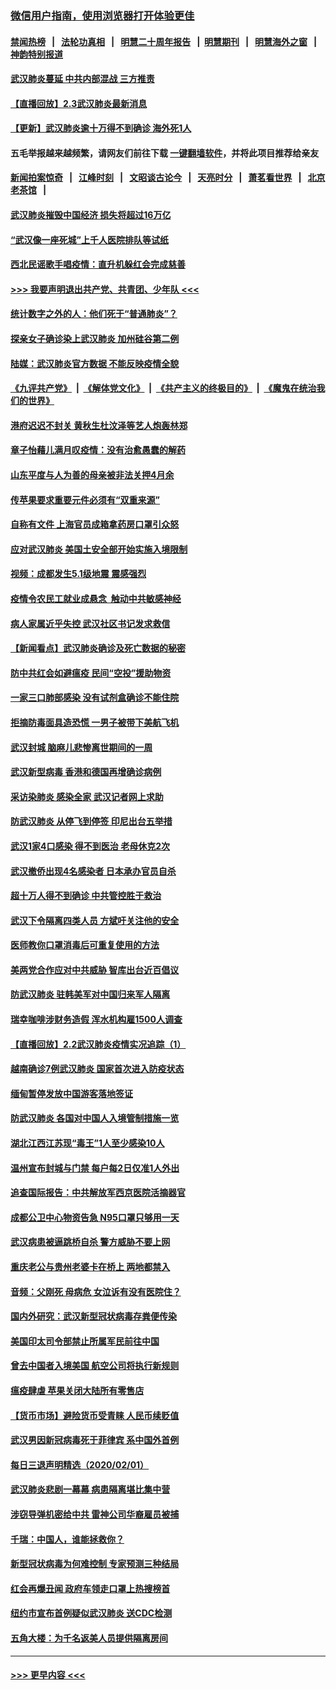 ### [微信用户指南，使用浏览器打开体验更佳](https://github.com/gfw-breaker/banned-news1/blob/master/indexes/wechat-guide.md?t=0)
#### [禁闻热榜](热点新闻.md?t=0)  &nbsp;&nbsp;|&nbsp;&nbsp; [法轮功真相](https://github.com/gfw-breaker/truth/blob/master/README.md?t=0) &nbsp;&nbsp;|&nbsp;&nbsp; [明慧二十周年报告](https://github.com/gfw-breaker/mh-reports/blob/master/README.md?t=0) &nbsp;&nbsp;|&nbsp;&nbsp;[明慧期刊](https://github.com/gfw-breaker/mh-qikan) &nbsp;&nbsp;|&nbsp;&nbsp; [明慧海外之窗](https://github.com/gfw-breaker/mh-news/blob/master/README.md?t=0) &nbsp;&nbsp;|&nbsp;&nbsp; [神韵特别报道](https://github.com/gfw-breaker/mh-news/blob/master/shenyun.md?t=0)
#### [武汉肺炎蔓延 中共内部混战 三方推责](../pages/nsc413/n11839612.md?t=02031144) 
#### [【直播回放】2.3武汉肺炎最新消息](../pages/nsc413/n11840124.md?t=02031144) 
#### [【更新】武汉肺炎逾十万得不到确诊 海外死1人](../pages/nsc413/n11801312.md?t=02031144) 
#### 五毛举报越来越频繁，请网友们前往下载 [一键翻墙软件](https://github.com/gfw-breaker/ssr-accounts)，并将此项目推荐给亲友
#### [新闻拍案惊奇](https://github.com/gfw-breaker/banned-news1/blob/master/pages/link4.md) &nbsp;&nbsp;|&nbsp;&nbsp; [江峰时刻](https://github.com/gfw-breaker/banned-news1/blob/master/pages/link4.md) &nbsp;&nbsp;|&nbsp;&nbsp; [文昭谈古论今](https://github.com/gfw-breaker/banned-news1/blob/master/pages/link4.md) &nbsp;&nbsp;|&nbsp;&nbsp; [天亮时分](https://github.com/gfw-breaker/banned-news1/blob/master/pages/link4.md) &nbsp;&nbsp;|&nbsp;&nbsp; [萧茗看世界](https://github.com/gfw-breaker/banned-news1/blob/master/pages/link4.md) &nbsp;&nbsp;|&nbsp;&nbsp; [北京老茶馆](https://github.com/gfw-breaker/banned-news1/blob/master/pages/link4.md) &nbsp;&nbsp;|&nbsp;&nbsp; 
#### [武汉肺炎摧毁中国经济 损失将超过16万亿](../pages/nsc413/n11839723.md?t=02031144) 
#### [“武汉像一座死城”上千人医院排队等试纸](../pages/nsc413/n11839724.md?t=02031144) 
#### [西北民谣歌手唱疫情：直升机躲红会完成慈善](../pages/nsc413/n11839757.md?t=02031144) 
#### [>>> 我要声明退出共产党、共青团、少年队 <<<](https://github.com/begood0513/goodnews/blob/master/quit/letter.md) 
#### [统计数字之外的人：他们死于“普通肺炎”？](../pages/nsc413/n11839788.md?t=02031144) 
#### [探亲女子确诊染上武汉肺炎 加州硅谷第二例](../pages/nsc413/n11839784.md?t=02031144) 
#### [陆媒：武汉肺炎官方数据 不能反映疫情全貌](../pages/nsc413/n11839828.md?t=02031144) 
#### [《九评共产党》](https://github.com/begood0513/9ping.md/blob/master/README.md) &nbsp;|&nbsp; [《解体党文化》](../../../../jtdwh.md/blob/master/README.md)  &nbsp;|&nbsp; [《共产主义的终极目的》](../../../../gczydzjmd.md/blob/master/README.md) &nbsp;|&nbsp; [《魔鬼在统治我们的世界》](../../../../mgztzwmdsj.md/blob/master/README.md) 
#### [港府迟迟不封关 黄秋生杜汶泽等艺人炮轰林郑](../pages/nsc413/n11839562.md?t=02031144) 
#### [章子怡藉儿满月叹疫情：没有治愈愚蠢的解药](../pages/nsc413/n11839428.md?t=02031144) 
#### [山东平度与人为善的母亲被非法关押4月余](../pages/nsc413/n11834949.md?t=02031144) 
#### [传苹果要求重要元件必须有“双重来源”](../pages/nsc413/n11839717.md?t=02031144) 
#### [自称有文件 上海官员成箱拿药房口罩引众怒](../pages/nsc413/n11839279.md?t=02031144) 
#### [应对武汉肺炎 美国土安全部开始实施入境限制](../pages/nsc413/n11839729.md?t=02031144) 
#### [视频：成都发生5.1级地震 震感强烈](../pages/nsc413/n11839732.md?t=02031144) 
#### [疫情令农民工就业成悬念  触动中共敏感神经](../pages/nsc413/n11839625.md?t=02031144) 
#### [病人家属近乎失控 武汉社区书记发求救信](../pages/nsc413/n11839621.md?t=02031144) 
#### [【新闻看点】武汉肺炎确诊及死亡数据的秘密](../pages/nsc413/n11839539.md?t=02031144) 
#### [防中共红会如避瘟疫 民间“空投”援助物资](../pages/nsc413/n11839313.md?t=02031144) 
#### [一家三口肺部感染 没有试剂盒确诊不能住院](../pages/nsc413/n11839581.md?t=02031144) 
#### [拒摘防毒面具造恐慌 一男子被带下美航飞机](../pages/nsc413/n11839455.md?t=02031144) 
#### [武汉封城 脑麻儿悲惨离世期间的一周](../pages/nsc413/n11839378.md?t=02031144) 
#### [武汉新型病毒 香港和德国再增确诊病例](../pages/nsc413/n11839381.md?t=02031144) 
#### [采访染肺炎 感染全家 武汉记者网上求助](../pages/nsc413/n11839411.md?t=02031144) 
#### [防武汉肺炎 从停飞到停签 印尼出台五举措](../pages/nsc413/n11839282.md?t=02031144) 
#### [武汉1家4口感染 得不到医治 老母休克2次](../pages/nsc413/n11839277.md?t=02031144) 
#### [武汉撤侨出现4名感染者 日本承办官员自杀](../pages/nsc413/n11839044.md?t=02031144) 
#### [超十万人得不到确诊 中共管控胜于救治](../pages/nsc413/n11838462.md?t=02031144) 
#### [武汉下令隔离四类人员 方斌吁关注他的安全](../pages/nsc413/n11838878.md?t=02031144) 
#### [医师教你口罩消毒后可重复使用的方法](../pages/nsc413/n11839225.md?t=02031144) 
#### [美两党合作应对中共威胁 智库出台近百倡议](../pages/nsc413/n11838437.md?t=02031144) 
#### [防武汉肺炎 驻韩美军对中国归来军人隔离](../pages/nsc413/n11838970.md?t=02031144) 
#### [瑞幸咖啡涉财务造假 浑水机构雇1500人调查](../pages/nsc413/n11838486.md?t=02031144) 
#### [【直播回放】2.2武汉肺炎疫情实况追踪（1）](../pages/nsc413/n11838871.md?t=02031144) 
#### [越南确诊7例武汉肺炎 国家首次进入防疫状态](../pages/nsc413/n11838860.md?t=02031144) 
#### [缅甸暂停发放中国游客落地签证](../pages/nsc413/n11838730.md?t=02031144) 
#### [防武汉肺炎 各国对中国人入境管制措施一览](../pages/nsc413/n11838726.md?t=02031144) 
#### [湖北江西江苏现“毒王”1人至少感染10人](../pages/nsc413/n11838670.md?t=02031144) 
#### [温州宣布封城与门禁 每户每2日仅准1人外出](../pages/nsc413/n11838748.md?t=02031144) 
#### [追查国际报告：中共解放军西京医院活摘器官](../pages/nsc413/n11838359.md?t=02031144) 
#### [成都公卫中心物资告急 N95口罩只够用一天](../pages/nsc413/n11834896.md?t=02031144) 
#### [武汉病患被逼跳桥自杀 警方威胁不要上网](../pages/nsc413/n11838521.md?t=02031144) 
#### [重庆老公与贵州老婆卡在桥上 两地都禁入](../pages/nsc413/n11838677.md?t=02031144) 
#### [音频：父刚死 母病危 女泣诉有没有医院住？](../pages/nsc413/n11838501.md?t=02031144) 
#### [国内外研究：武汉新型冠状病毒存粪便传染](../pages/nsc413/n11838353.md?t=02031144) 
#### [美国印太司令部禁止所属军民前往中国](../pages/nsc413/n11838418.md?t=02031144) 
#### [曾去中国者入境美国 航空公司将执行新规则](../pages/nsc413/n11838375.md?t=02031144) 
#### [瘟疫肆虐 苹果关闭大陆所有零售店](../pages/nsc413/n11838235.md?t=02031144) 
#### [【货币市场】避险货币受青睐 人民币续贬值](../pages/nsc413/n11838086.md?t=02031144) 
#### [武汉男因新冠病毒死于菲律宾 系中国外首例](../pages/nsc413/n11838247.md?t=02031144) 
#### [每日三退声明精选（2020/02/01）](../pages/nsc413/n11838281.md?t=02031144) 
#### [武汉肺炎悲剧一幕幕 病患隔离堪比集中营](../pages/nsc413/n11838047.md?t=02031144) 
#### [涉窃导弹机密给中共 雷神公司华裔雇员被捕](../pages/nsc413/n11838129.md?t=02031144) 
#### [千瑞：中国人，谁能拯救你？](../pages/nsc413/n11838069.md?t=02031144) 
#### [新型冠状病毒为何难控制 专家预测三种结局](../pages/nsc413/n11838002.md?t=02031144) 
#### [红会再爆丑闻 政府车领走口罩上热搜榜首](../pages/nsc413/n11837825.md?t=02031144) 
#### [纽约市宣布首例疑似武汉肺炎 送CDC检测](../pages/nsc413/n11837852.md?t=02031144) 
#### [五角大楼：为千名返美人员提供隔离房间](../pages/nsc413/n11837831.md?t=02031144) 

----
#### [ >>> 更早内容 <<< ](../indexes/nsc413-earlier.md)

